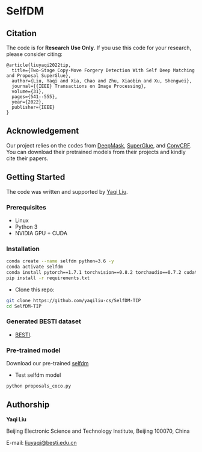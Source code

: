 # SelfDM


## Citation

The code is for **Research Use Only**. If you use this code for your research, please consider citing:

```
@article{liuyaqi2022tip,
  title={Two-Stage Copy-Move Forgery Detection With Self Deep Matching and Proposal SuperGlue},
  author={Liu, Yaqi and Xia, Chao and Zhu, Xiaobin and Xu, Shengwei},
  journal={{IEEE} Transactions on Image Processing},
  volume={31},
  pages={541--555},
  year={2022},
  publisher={IEEE}
}
```

## Acknowledgement

Our project relies on the codes from [DeepMask](https://github.com/foolwood/deepmask-pytorch), [SuperGlue](https://github.com/magicleap/SuperGluePretrainedNetwork), and [ConvCRF](https://github.com/MarvinTeichmann/ConvCRF?tab=readme-ov-file). You can download their pretrained models from their projects and kindly cite their papers.

## Getting Started


The code was written and supported by [Yaqi Liu](https://github.com/yaqiliu-cs).

### Prerequisites

- Linux
- Python 3
- NVIDIA GPU + CUDA

### Installation

```bash
conda create --name selfdm python=3.6 -y 
conda activate selfdm
conda install pytorch==1.7.1 torchvision==0.8.2 torchaudio==0.7.2 cudatoolkit=11.0 -c pytorch
pip install -r requirements.txt 
```
- Clone this repo:
```bash
git clone https://github.com/yaqiliu-cs/SelfDM-TIP
cd SelfDM-TIP
```

### Generated BESTI dataset
- [BESTI](https://drive.google.com/file/d/1lkSk0YXKF5lQ7Byytjs2jEz-w74XNRn0/view?usp=sharing).

### Pre-trained model
Download our pre-trained [selfdm](https://drive.google.com/file/d/16mDQmmNlLRj2TC-td2NiczpFc3WX1GhE/view?usp=sharing)

- Test selfdm model
```bash
python proposals_coco.py
```

## Authorship

**Yaqi Liu**

Beijing Electronic Science and Technology Institute, Beijing 100070, China

E-mail: liuyaqi@besti.edu.cn
